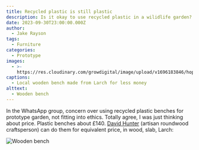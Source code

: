 ```yaml
---
title: Recycled plastic is still plastic
description: Is it okay to use recycled plastic in a wilidlife garden?
date: 2023-09-30T23:00:00.000Z
author:
  - Jake Rayson
tags:
  - Furniture
categories:
  - Prototype
images:
  - >-
    https://res.cloudinary.com/growdigital/image/upload/v1696183846/hope/farmyard-bench-231001.jpg
captions:
  - Local wooden bench made from Larch for less money
alttext:
  - Wooden bench
---
```


In the WhatsApp group, concern over using recycled plastic benches for prototype garden, not fitting into ethics. Totally agree, I was just thinking about price. Plastic benches about £140. [David Hunter](https://thecoppiceplot.com/) (artisan roundwood craftsperson) can do them for equivalent price, in wood, slab, Larch:

![Wooden bench](https://res.cloudinary.com/growdigital/image/upload/v1696183846/hope/farmyard-bench-231001.jpg)
